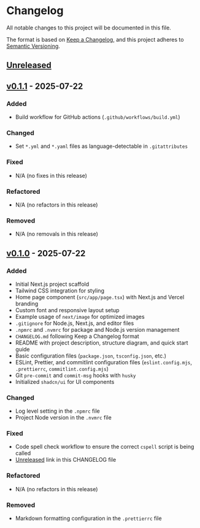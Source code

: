 # Changelog

All notable changes to this project will be documented in this file.

The format is based on [Keep a Changelog](https://keepachangelog.com/en/1.0.0/), and this project adheres to
[Semantic Versioning](https://semver.org/spec/v2.0.0.html).

## [Unreleased]

## [v0.1.1] - 2025-07-22

### Added

- Build workflow for GitHub actions (`.github/workflows/build.yml`)

### Changed

- Set `*.yml` and `*.yaml` files as language-detectable in `.gitattributes`

### Fixed

- N/A (no fixes in this release)

### Refactored

- N/A (no refactors in this release)

### Removed

- N/A (no removals in this release)

## [v0.1.0] - 2025-07-22

### Added

- Initial Next.js project scaffold
- Tailwind CSS integration for styling
- Home page component (`src/app/page.tsx`) with Next.js and Vercel branding
- Custom font and responsive layout setup
- Example usage of `next/image` for optimized images
- `.gitignore` for Node.js, Next.js, and editor files
- `.npmrc` and `.nvmrc` for package and Node.js version management
- `CHANGELOG.md` following Keep a Changelog format
- README with project description, structure diagram, and quick start guide
- Basic configuration files (`package.json`, `tsconfig.json`, etc.)
- ESLint, Prettier, and commitlint configuration files (`eslint.config.mjs`, `.prettierrc`, `commitlint.config.mjs`)
- Git `pre-commit` and `commit-msg` hooks with `husky`
- Initialized `shadcn/ui` for UI components

### Changed

- Log level setting in the `.npmrc` file
- Project Node version in the `.nvmrc` file

### Fixed

- Code spell check workflow to ensure the correct `cspell` script is being called
- [Unreleased] link in this CHANGELOG file

### Refactored

- N/A (no refactors in this release)

### Removed

- Markdown formatting configuration in the `.prettierrc` file

[Unreleased]: https://github.com/mister-fix/nextjs-ecommerce-app/compare/v0.1.1...HEAD
[v0.1.1]: https://github.com/mister-fix/nextjs-ecommerce-app/compare/v0.1.0...v0.1.1
[v0.1.0]: https://github.com/mister-fix/nextjs-ecommerce-app/releases/v0.1.0
